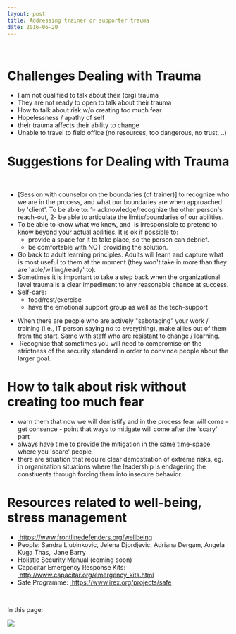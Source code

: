 ```yaml
---
layout: post
title: Addressing trainer or supporter trauma
date: 2016-06-20
---
```


<body class="mceContentBody aui-theme-default wiki-content fullsize">
<p> </p> <div class="contentLayout2">
<div class="columnLayout two-equal" data-layout="two-equal">
<div class="cell normal" data-type="normal">
<div class="innerCell">
<h1>Challenges Dealing with Trauma</h1><ul><li>I am not qualified to talk about their (org) trauma</li><li>They are not ready to open to talk about their trauma</li><li>How to talk about risk w/o creating too much fear</li><li>Hopelessness / apathy of self</li><li>their trauma affects their ability to change</li><li>Unable to travel to field office (no resources, too dangerous, no trust, ..)</li></ul><h1>Suggestions for Dealing with Trauma</h1><p>   </p><ul><li>[Session with counselor on the boundaries (of trainer)] to recognize who we are in the process, and what our boundaries are when approached by 'client'. To be able to: 1- acknowledge/recognize the other person's reach-out, 2- be able to articulate the limits/boundaries of our abilities. </li><li>To be able to know what we know, and  is irresponsible to pretend to know beyond your actual abilities. It is ok if possible to:<br class="atl-forced-newline"/><ul><li>provide a space for it to take place, so the person can debrief.</li><li>be comfortable with NOT providing the solution.</li></ul></li><li>Go back to adult learning principles. Adults will learn and capture what is most useful to them at the moment (they won't take in more than they are 'able/willing/ready' to). </li><li>Sometimes it is important to take a step back when the organizational level trauma is a clear impediment to any reasonable chance at success.</li><li>Self-care:<br class="atl-forced-newline"/><ul><li>food/rest/exercise</li><li>have the emotional support group as well as the tech-support</li></ul></li></ul><ul><li>When there are people who are actively "sabotaging" your work / training (i.e., IT person saying no to everything), make allies out of them from the start. Same with staff who are resistant to change / learning. </li><li> Recognise that sometimes you will need to compromise on the strictness of the security standard in order to convince people about the larger goal. </li></ul><h1>How to talk about risk without creating too much fear</h1><ul><li>warn them that now we will demistify and in the process fear will come - get consence - point that ways to mitigate will come after the 'scary' part</li><li>always have time to provide the mitigation in the same time-space where you 'scare' people</li><li>there are situation that require clear demostration of extreme risks, eg. in organization situations where the leadership is endagering the constiuents through forcing them into insecure behavior.</li></ul><h1>Resources related to well-being, stress management</h1><ul><li><a href="https://www.frontlinedefenders.org/wellbeing"><span style="color: rgb(0,0,238);"> </span></a><a class="external-link" href="https://www.frontlinedefenders.org/wellbeing+" rel="nofollow">https://www.frontlinedefenders.org/wellbeing</a> </li><li>People: Sandra Ljubinkovic, Jelena Djordjevic, Adriana Dergam, Angela Kuga Thas,  Jane Barry</li><li>Holistic Security Manual (coming soon) </li><li>Capacitar Emergency Response Kits: <a href="http://www.capacitar.org/emergency_kits.html"><span style="color: rgb(0,0,238);"> </span></a><a class="external-link" href="http://www.capacitar.org/emergency_kits.html+" rel="nofollow">http://www.capacitar.org/emergency_kits.html</a> </li><li>Safe Programme: <a href="https://www.irex.org/projects/safe"><span style="color: rgb(0,0,238);"> </span></a><a class="external-link" href="https://www.irex.org/projects/safe+" rel="nofollow">https://www.irex.org/projects/safe</a></li></ul><p> </p></div>
</div>
<div class="cell normal" data-type="normal">
<div class="innerCell">
<p>In this page:</p><p><img class="editor-inline-macro" data-macro-id="4f92c13b-2045-438d-a3c4-f580299385cc" data-macro-name="toc" data-macro-schema-version="1" src="/plugins/servlet/confluence/placeholder/macro?definition=e3RvY30&amp;locale=en_GB&amp;version=2"/></p></div>
</div>
</div>
</div>
<p> </p>
</body>